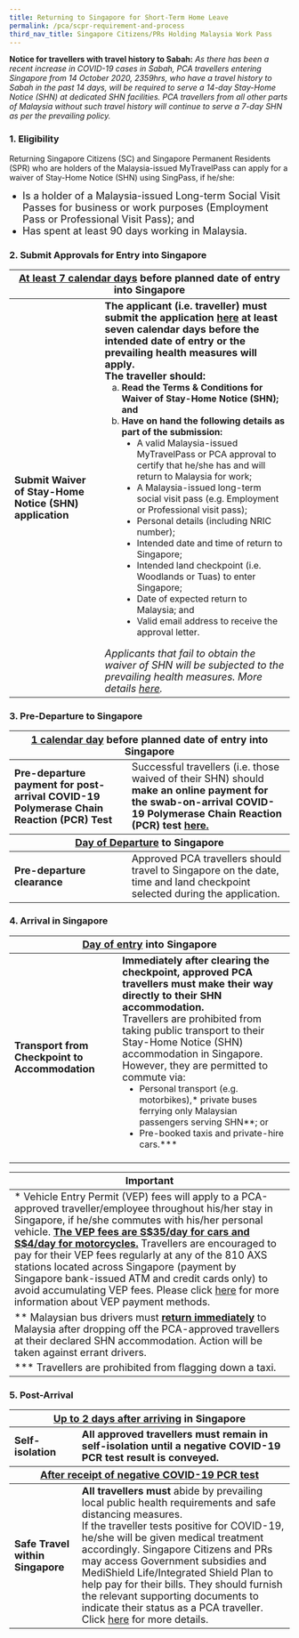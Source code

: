 ```yaml
---
title: Returning to Singapore for Short-Term Home Leave
permalink: /pca/scpr-requirement-and-process
third_nav_title: Singapore Citizens/PRs Holding Malaysia Work Pass
---
```


**Notice for travellers with travel history to Sabah:** *As there has been a recent increase in COVID-19 cases in Sabah, PCA travellers entering Singapore from 14 October 2020, 2359hrs, who have a travel history to Sabah in the past 14 days, will be required to serve a 14-day Stay-Home Notice (SHN) at dedicated SHN facilities. PCA travellers from all other parts of Malaysia without such travel history will continue to serve a 7-day SHN as per the prevailing policy.*

### 1. Eligibility 

<span class="font-size:16px;">Returning Singapore Citizens (SC) and Singapore Permanent Residents (SPR) who are holders of the Malaysia-issued MyTravelPass can apply for a waiver of Stay-Home Notice (SHN) using SingPass, if he/she:</span>
<ol style="list-style-type: disc;">
 <li style="font-size:18px;">Is a holder of a Malaysia-issued Long-term Social Visit Passes for business or work purposes (Employment Pass or Professional Visit Pass); and</li>
            <li style="font-size:18px;">Has spent at least 90 days working in Malaysia.</li>
            </ol>
 
### 2. Submit Approvals for Entry into Singapore

<table>
<thead>
  <tr>
    <th colspan="2" style="font-size:18px;"><b><u>At least 7 calendar days</u></b> before planned date of entry into Singapore</th>
    <!-- <th>Scenarios</th>
   <th>Charging Policy for C+ treatment</th> -->
  </tr>
</thead>
<tbody>
  <tr>
    <td rowspan="2" style="font-size:18px;"><b>Submit Waiver of Stay-Home Notice (SHN) application</b></td>
    <td style="font-size:18px;"><b>The applicant (i.e. traveller) must submit the application <a href="https://go.gov.sg/pcasgpr"> here</a> at least seven calendar days before the intended date of entry or the prevailing health measures will apply.</b>
      <p style="font-size:18px; margin-top:0px; margin-bottom:0px;"><b>The traveller should:</b></p> 
  <ol style="margin-top:0px; list-style-type:lower-alpha;">
       <li style="font-size:16px; margin-top:0px; margin-bottom:0px;  "><b>Read the Terms & Conditions for Waiver of Stay-Home Notice (SHN); and</b></li>
      <li style="font-size:16px; margin-top:0px; margin-bottom:0px;"><b>Have on hand the following details as part of the submission:</b>
        <ol style="margin-top:0px; list-style-type: disc;">
         <li style="font-size:16px; margin-top:0px; margin-bottom:0px;"> A valid Malaysia-issued MyTravelPass or PCA approval to certify that he/she has and will return to Malaysia for work;</li>
          <li style="font-size:16px; margin-top:0px; margin-bottom:0px;"> A Malaysia-issued long-term social visit pass (e.g. Employment or Professional visit pass);</li>
          <li style="font-size:16px; margin-top:0px; margin-bottom:0px;"> Personal details (including NRIC number);</li>
          <li style="font-size:16px; margin-top:0px; margin-bottom:0px;">Intended date and time of return to Singapore;</li>
          <li style="font-size:16px; margin-top:0px; margin-bottom:0px;"> Intended land checkpoint (i.e. Woodlands or Tuas) to enter Singapore;</li>
          <li style="font-size:16px; margin-top:0px; margin-bottom:0px;"> Date of expected return to Malaysia; and</li>
          <li style="font-size:16px; margin-top:0px; margin-bottom:0px;"> Valid email address to receive the approval letter.</li>
         </ol>   
       </li>
          </ol>   
     <p style="font-size:18px; margin-top:0px; margin-bottom:0px;"><i>Applicants that fail to obtain the waiver of SHN will be subjected to the prevailing health measures. More details <a href="">here</a>.</i> </p> 
    </td>
  </tr>
  </tbody>
  </table>
  
### 3. Pre-Departure to Singapore

<table>
<thead>
  <tr>
    <th colspan="2" style="font-size:18px;"><b><u>1 calendar day</u></b> before planned date of entry into Singapore</th>
  </tr>
  </thead>
<tbody>
   <tr>
    <td style="font-size:18px;"><b>Pre-departure payment for post-arrival COVID-19 Polymerase Chain Reaction (PCR) Test</b></td>
    <td style="font-size:18px;">Successful travellers (i.e. those waived of their SHN) should <b>make an online payment for the swab-on-arrival COVID-19 Polymerase Chain Reaction (PCR) test <a href="">here.</a></b>
    </td>
  </tr>
 <thead>
  <tr>
    <th colspan="2" style="font-size:18px;"><b><u>Day of Departure</u></b> to Singapore</th>
  </tr>
  </thead>
   <tr>
    <td style="font-size:18px;"><b>Pre-departure clearance</b></td>
    <td style="font-size:18px;">Approved PCA travellers should travel to Singapore on the date, time and land checkpoint selected during the application.
    </td>
  </tr>
   </tbody>
  </table>
  
### 4. Arrival in Singapore

<table>
<thead>
  <tr>
    <th colspan="2" style="font-size:18px;"><b><u>Day of entry</u></b> into Singapore</th>
  </tr>
  </thead>
<tbody>
   <tr>
    <td style="font-size:18px;"><b>Transport from Checkpoint to Accommodation</b></td>
    <td style="font-size:18px;"><b>Immediately after clearing the checkpoint, approved PCA travellers must make their way directly to their SHN accommodation.</b>
     <p style="font-size:18px; margin-top:0px; margin-bottom:0px;">Travellers are prohibited from taking public transport to their Stay-Home Notice (SHN) accommodation in Singapore. However, they are permitted to commute via:</p>
        <ol style="margin-top:0px; list-style-type: disc;">
         <li style="font-size:16px; margin-top:0px; margin-bottom:0px;">Personal transport (e.g. motorbikes),* private buses ferrying only Malaysian passengers serving SHN**; or</li>
          <li style="font-size:16px; margin-top:0px; margin-bottom:0px;"> Pre-booked taxis and private-hire cars.***</li>
         </ol> 
    </td>
 </tr>
     <table>
      <thead>
  <tr>
    <th style="font-size:18px;">Important</th>
  </tr>
  </thead>
      <tbody>
       <tr>
    <td style="font-size:18px;">* Vehicle Entry Permit (VEP) fees will apply to a PCA-approved traveller/employee throughout his/her stay in Singapore, if he/she commutes with his/her personal vehicle. <b><u>The VEP fees are S$35/day for cars and S$4/day for motorcycles.</u></b> Travellers are encouraged to pay for their VEP fees regularly at any of the 810 AXS stations located across Singapore (payment by Singapore bank-issued ATM and credit cards only) to avoid accumulating VEP fees. Please click <a href="https://www.onemotoring.com.sg/content/onemotoring/home/driving/entering_and_exiting_singapore/cars-and-motorcycles-registered-in-malaysia.html">here</a> for more information about VEP payment methods.</td>
       </tr>
       <tr>
        <td style="font-size:18px;">** Malaysian bus drivers must <b><u>return immediately</u></b> to Malaysia after dropping off the PCA-approved travellers at their declared SHN accommodation. Action will be taken against errant drivers.</td>
       </tr>
       <tr>
           <td style="font-size:18px;">*** Travellers are prohibited from flagging down a taxi.</td>
       </tr>
       </tbody>
     </table>
         </td>
 </tr>
  </tbody>
 </table>

### 5. Post-Arrival
 
 <table>
<thead>
  <tr>
    <th colspan="2" style="font-size:18px;"><b><u>Up to 2 days after arriving</u></b> in Singapore</th>
  </tr>
  </thead>
<tbody>
 <tr>
    <td style="font-size:18px;"><b>Self-isolation</b></td>
    <td style="font-size:18px;"><b>All approved travellers must remain in self-isolation until a negative COVID-19 PCR test result is conveyed.</b>
    </td>
  </tr>
 <thead>
  <tr>
    <th colspan="2" style="font-size:18px;"><b><u>After receipt of negative COVID-19 PCR test</u></b></th>
  </tr>
  </thead>
 <tr>
    <td style="font-size:18px;"><b>Safe Travel within Singapore</b></td>
    <td style="font-size:18px;"><b>All travellers must</b> abide by prevailing local public health requirements and safe distancing measures.
     <p style="font-size:18px; margin-top:0px; margin-bottom:0px;">If the traveller tests positive for COVID-19, he/she will be given medical treatment accordingly. Singapore Citizens and PRs may access Government subsidies and MediShield Life/Integrated Shield Plan to help pay for their bills. They should furnish the relevant supporting documents to indicate their status as a PCA traveller. Click <a href="">here</a> for more details. </p>
    </td>
  </tr>
 </tbody>
 </table>


